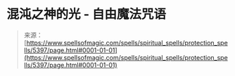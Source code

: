 <!--yml

category: 未分类

date: 2024-06-12 18:39:30

-->

# 混沌之神的光 - 自由魔法咒语

> 来源：[https://www.spellsofmagic.com/spells/spiritual_spells/protection_spells/5397/page.html#0001-01-01](https://www.spellsofmagic.com/spells/spiritual_spells/protection_spells/5397/page.html#0001-01-01)
